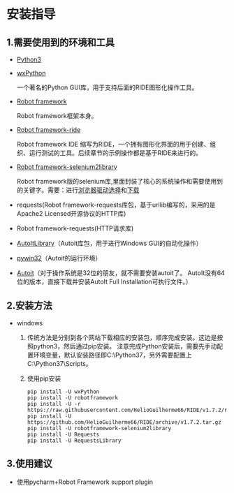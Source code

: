 # 安装指导


## **1.需要使用到的环境和工具**

- [Python3](https://www.python.org/)
- [wxPython](https://www.wxpython.org/pages/downloads/)
  
    一个著名的Python GUI库，用于支持后面的RIDE图形化操作工具。

- [Robot framework](https://pypi.python.org/pypi/robotframework/2.8.5)
  
    Robot framework框架本身。

- [Robot framework-ride](https://github.com/HelioGuilherme66/RIDE/releases)

    Robot framework IDE 缩写为RIDE，一个拥有图形化界面的用于创建、组织、运行测试的工具。后续章节的示例操作都是基于RIDE来进行的。

- [Robot framework-selenium2library](https://pypi.python.org/pypi/robotframework-selenium2library/1.5.0)

    Robot framework版的selenium库,里面封装了核心的系统操作和需要使用到的关键字。需要：进行[浏览器驱动选择](浏览器驱动选择.md)和[下载](https://www.seleniumhq.org/download/)

- requests(Robot framework-requests库包，基于urllib编写的，采用的是Apache2 Licensed开源协议的HTTP库)
- Robot framework-requests(HTTP请求库)
- [AutoItLibrary](https://code.google.com/archive/p/robotframework-autoitlibrary/downloads)（Autoit库包，用于进行Windows GUI的自动化操作）
- [pywin32](https://sourceforge.net/projects/pywin32/files/pywin32/Build%20219/)（Autoit的运行环境）
- [Autoit](https://www.autoitscript.com/site/autoit/downloads/)（对于操作系统是32位的朋友，就不需要安装autoit了。 AutoIt没有64位的版本，直接下载并安装AutoIt Full Installation可执行文件。）


## **2.安装方法**

- windows

    1) 传统方法是分别到各个网站下载相应的安装包，顺序完成安装。这边是按照python3，然后通过pip安装。
    注意完成Python安装后，需要先手动配置环境变量，默认安装路径即C:\Python37，另外需要配置上C:\Python37\Scripts。

    2) 使用pip安装
        ```dos
        pip install -U wxPython
        pip install -U robotframework
        pip install -U -r https://raw.githubusercontent.com/HelioGuilherme66/RIDE/v1.7.2/requirements.txt
        pip install -U https://github.com/HelioGuilherme66/RIDE/archive/v1.7.2.tar.gz
        pip install -U robotframework-selenium2library
        pip install -U Requests
        pip install -U RequestsLibrary
        ```

## **3.使用建议**  

* 使用pycharm+Robot Framework support plugin